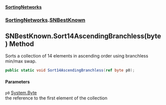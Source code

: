#### [SortingNetworks](./index.md 'index')
### [SortingNetworks](./SortingNetworks.md 'SortingNetworks').[SNBestKnown](./SortingNetworks-SNBestKnown.md 'SortingNetworks.SNBestKnown')
## SNBestKnown.Sort14AscendingBranchless(byte) Method
Sorts a collection of 14 elements in ascending order using branchless min/max swap.  
```csharp
public static void Sort14AscendingBranchless(ref byte p0);
```
#### Parameters
<a name='SortingNetworks-SNBestKnown-Sort14AscendingBranchless(byte)-p0'></a>
`p0` [System.Byte](https://docs.microsoft.com/en-us/dotnet/api/System.Byte 'System.Byte')  
the reference to the first element of the collection  
  

